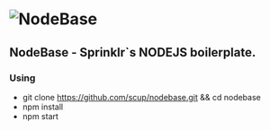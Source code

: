 # ![NodeBase](http://i.imgur.com/mhwQypc.jpg)

## NodeBase - Sprinklr`s NODEJS boilerplate.

### Using

- git clone https://github.com/scup/nodebase.git && cd nodebase
- npm install
- npm start
